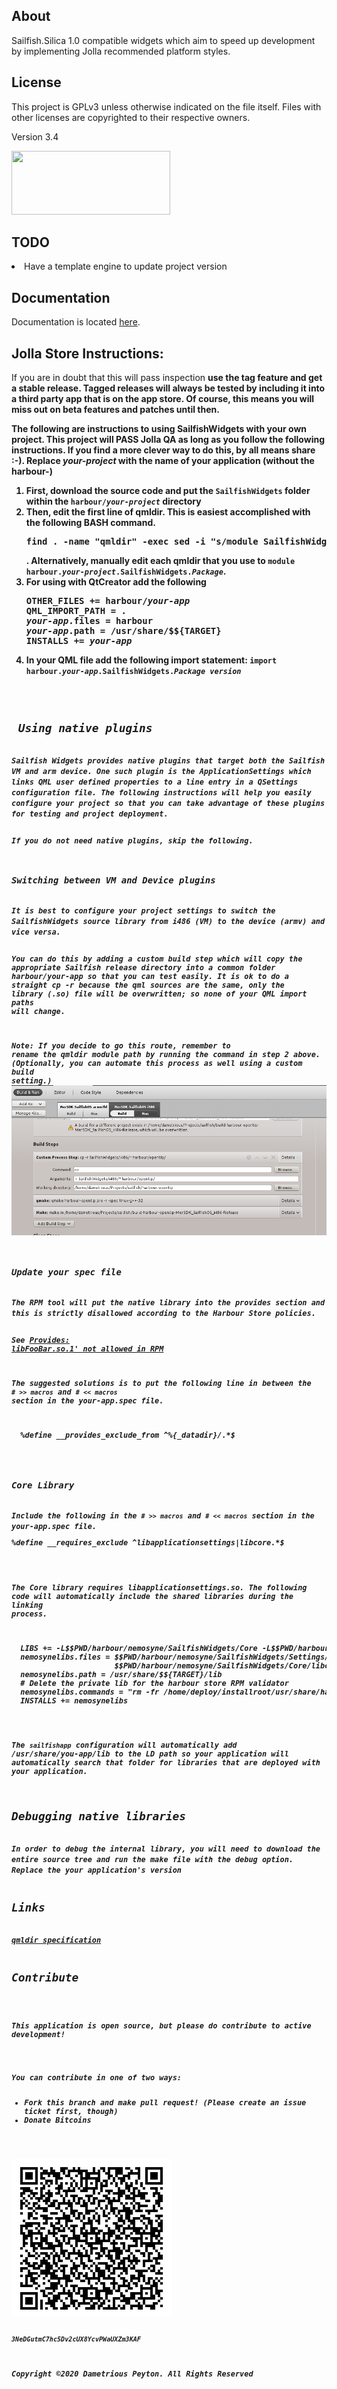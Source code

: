 <h2>About</h2>
Sailfish.Silica 1.0 compatible widgets which aim to speed up development by implementing Jolla recommended platform styles.

<h2>License</h2>

This project is GPLv3 unless otherwise indicated on the file itself. Files with other licenses are copyrighted to their respective owners.

Version 3.4
<p>
<img src="http://www.gnu.org/graphics/gplv3-127x51.png" width="254" height="102" />

<h2> TODO </h2>
<li> Have a template engine to update project version 

<h2> Documentation </h2>
Documentation is located <a href="https://rawgit.com/prplmnky/sailfish-widgets/master/Documentation/index.html">here</a>.

<h2>Jolla Store Instructions: </h2>
If you are in doubt that this will pass inspection <strong>use the tag feature and get a stable release<strong>. Tagged releases will <strong>always</strong> be tested by including it into a third party app that is on the app store. Of course, this means you will miss out on beta features and patches until then.

The following are instructions to using SailfishWidgets with your own project. This project will <strong>PASS</strong> Jolla QA as long as you follow the following instructions. If you find a more clever way to do this, by all means share :-). Replace <em>your-project</em> with the name of your application (without the harbour-)
<ol>
  <li> First, download the source code and put the <code>SailfishWidgets</code> folder within the <code>harbour/<em>your-project</em></code> directory</li>
  <li> Then, edit the first line of qmldir. This is easiest accomplished with the following BASH command. 
<pre>find . -name "qmldir" -exec sed -i "s/module SailfishWidgets/module harbour.<em>yourAppName</em>.SailfishWidgets/" \{} \;</pre>.
Alternatively, manually edit each qmldir that you use to <code>module harbour.<em>your-project</em>.SailfishWidgets.<em>Package</em></code>.</li>
  <li> For using with QtCreator add the following
<pre>
OTHER_FILES += harbour/<em>your-app</em>
QML_IMPORT_PATH = .
<em>your-app</em>.files = harbour
<em>your-app</em>.path = /usr/share/$${TARGET}
INSTALLS += <em>your-app</em>
</pre>
   </li>
   <li> In your QML file add the following import statement: <code>import harbour.<em>your-app</em>.SailfishWidgets.<em>Package</em> <em>version 
</ol>

<h2> Using native plugins </h2>
Sailfish Widgets provides native plugins that target both the Sailfish VM and arm device. One such plugin is the ApplicationSettings which links QML user defined properties to a line entry in a QSettings configuration file. The following instructions will help you easily configure your project so that you can take advantage of these plugins for testing and project deployment.

If you do not need native plugins, skip the following.

<h3>Switching between VM and Device plugins</h3>
It is best to configure your project settings to switch the SailfishWidgets source library from i486 (VM) to the device (armv) and vice versa.

You can do this by adding a custom build step which will copy the appropriate Sailfish release directory into a common folder <em>harbour/your-app</em> so that you can test easily. It is ok to do a straight <em>cp -r</em> because the qml sources are the same, only the library (.so) file will be overwritten; so none of your QML import paths will change.

<strong>Note:</strong> If you decide to go this route, remember to rename the qmldir module path by running the command in step 2 above. (Optionally, you can automate this process as well using a custom build setting.)</strong>
<img src="images/build_process.png" />

<h3>Update your spec file</h3>
The RPM tool will put the native library into the provides section and this is strictly disallowed according to the Harbour Store policies.

See <a href="https://harbour.jolla.com/faq#2.6.0">Provides: libFooBar.so.1' not allowed in RPM</a>

The suggested solutions is to put the following line in between the <code># &gt;&gt; macros</code> and <code># &lt;&lt; macros</code> section in the <em>your-app</em>.spec file.
<pre>
  %define __provides_exclude_from ^%{_datadir}/.*$
</pre>

<h3>Core Library</h3>
Include the following in the <code># &gt;&gt; macros</code> and <code># &lt;&lt; macros</code> section in the <em>your-app</em>.spec file.
<pre>
%define __requires_exclude ^libapplicationsettings|libcore.*$
</pre>

The Core library requires libapplicationsettings.so. The following code will automatically include the shared libraries during the linking process.

<pre>
  LIBS += -L$$PWD/harbour/nemosyne/SailfishWidgets/Core -L$$PWD/harbour/nemosyne/SailfishWidgets/Settings -lapplicationsettings -lcore
  nemosynelibs.files = $$PWD/harbour/nemosyne/SailfishWidgets/Settings/libapplicationsettings* \
                       $$PWD/harbour/nemosyne/SailfishWidgets/Core/libcore*
  nemosynelibs.path = /usr/share/$${TARGET}/lib
  # Delete the private lib for the harbour store RPM validator
  nemosynelibs.commands = "rm -fr /home/deploy/installroot/usr/share/harbour-nemosyne/harbour/nemosyne/SailfishWidgets/Core"
  INSTALLS += nemosynelibs
</pre>

The <code>sailfishapp</code> configuration will automatically add /usr/share/<em>you-app</em>/lib to the LD path so your application will automatically search that folder for libraries that are deployed with your application.

<h2>Debugging native libraries</h2>
In order to debug the internal library, you will need to download the entire source tree and run the make file with the debug option. Replace the your application's version 


<h2>Links</h2>
<a href="http://qt-project.org/doc/qt-5/qtqml-modules-qmldir.html">qmldir specification</a>

<h2>Contribute</h2>

This application is open source,  but please do contribute to active development!
<p>
You can contribute in one of two ways:
<ul>
<li>Fork this branch and make pull request! (Please create an issue ticket first, though)
<li>Donate Bitcoins
</ul>
<p>
<img src="bitcoinaddy.png" />
<p>
<code>3NeDGutmC7hc5Dv2cUX8YcvPWaUXZm3KAF</code>


<br>
Copyright &copy;2020 Dametrious Peyton. All Rights Reserved
